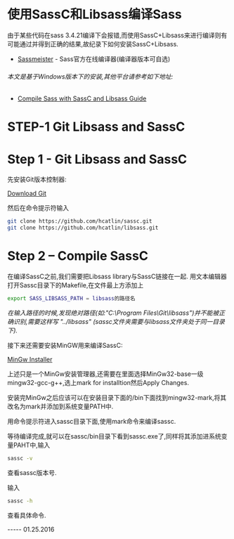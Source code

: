# 使用SassC和Libsass编译Sass
由于某些代码在sass 3.4.21编译下会报错,而使用SassC+Libsass来进行编译则有可能通过并得到正确的结果,故纪录下如何安装SassC+Libsass.
* [Sassmeister](http://www.sassmeister.com/) - Sass官方在线编译器(编译器版本可自选)
###### 本文是基于Windows版本下的安装,其他平台请参考如下地址:
* [Compile Sass with SassC and Libsass Guide](http://mattferderer.com/compile-sass-with-sassc-and-libsass/)


# STEP-1 Git Libsass and SassC
# Step 1 - Git Libsass and SassC

先安装Git版本控制器:

[Download Git](https://git-scm.com/)

然后在命令提示符输入
```sh
git clone https://github.com/hcatlin/sassc.git
git clone https://github.com/hcatlin/libsass.git
```
# Step 2 – Compile SassC
在编译SassC之前,我们需要把Libsass library与SassC链接在一起.
用文本编辑器打开Sassc目录下的Makefile,在文件最上方添加上
```sh
export SASS_LIBSASS_PATH = libsass的路径名
```
*在输入路径的时候,发现绝对路径(如:"C:\Program Files\Git\libsass")并不能被正确识别,需要这样写
"../libsass" (sassc文件夹需要与libsass文件夹处于同一目录下).*

接下来还需要安装MinGW用来编译SassC:

[MinGw Installer](http://sourceforge.net/projects/mingw/files/)

上述只是一个MinGw安装管理器,还需要在里面选择MinGw32-base一级mingw32-gcc-g++,选上mark for installtion然后Apply Changes.

安装完MinGw之后应该可以在安装目录下面的/bin下面找到mingw32-mark,将其改名为mark并添加到系统变量PATH中.

用命令提示符进入sassc目录下面,使用mark命令来编译sassc.

等待编译完成,就可以在sassc/bin目录下看到sassc.exe了,同样将其添加进系统变量PAHT中,输入
```sh
sassc -v
```
查看sassc版本号.

输入
```sh
sassc -h
```
查看具体命令.

 ----- 01.25.2016













